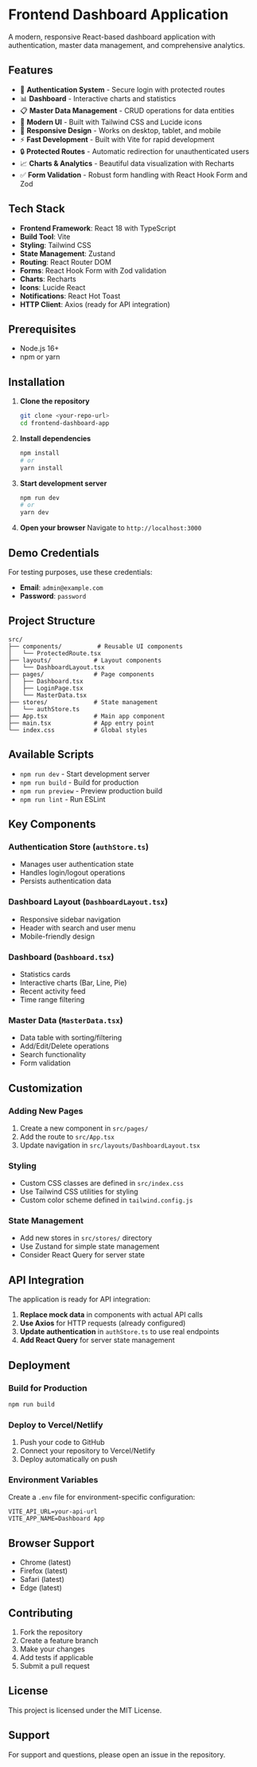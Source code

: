 # Frontend Dashboard Application

A modern, responsive React-based dashboard application with authentication, master data management, and comprehensive analytics.

## Features

- 🔐 **Authentication System** - Secure login with protected routes
- 📊 **Dashboard** - Interactive charts and statistics
- 📋 **Master Data Management** - CRUD operations for data entities
- 🎨 **Modern UI** - Built with Tailwind CSS and Lucide icons
- 📱 **Responsive Design** - Works on desktop, tablet, and mobile
- ⚡ **Fast Development** - Built with Vite for rapid development
- 🔒 **Protected Routes** - Automatic redirection for unauthenticated users
- 📈 **Charts & Analytics** - Beautiful data visualization with Recharts
- ✅ **Form Validation** - Robust form handling with React Hook Form and Zod

## Tech Stack

- **Frontend Framework**: React 18 with TypeScript
- **Build Tool**: Vite
- **Styling**: Tailwind CSS
- **State Management**: Zustand
- **Routing**: React Router DOM
- **Forms**: React Hook Form with Zod validation
- **Charts**: Recharts
- **Icons**: Lucide React
- **Notifications**: React Hot Toast
- **HTTP Client**: Axios (ready for API integration)

## Prerequisites

- Node.js 16+ 
- npm or yarn

## Installation

1. **Clone the repository**
   ```bash
   git clone <your-repo-url>
   cd frontend-dashboard-app
   ```

2. **Install dependencies**
   ```bash
   npm install
   # or
   yarn install
   ```

3. **Start development server**
   ```bash
   npm run dev
   # or
   yarn dev
   ```

4. **Open your browser**
   Navigate to `http://localhost:3000`

## Demo Credentials

For testing purposes, use these credentials:
- **Email**: `admin@example.com`
- **Password**: `password`

## Project Structure

```
src/
├── components/          # Reusable UI components
│   └── ProtectedRoute.tsx
├── layouts/            # Layout components
│   └── DashboardLayout.tsx
├── pages/              # Page components
│   ├── Dashboard.tsx
│   ├── LoginPage.tsx
│   └── MasterData.tsx
├── stores/             # State management
│   └── authStore.ts
├── App.tsx             # Main app component
├── main.tsx            # App entry point
└── index.css           # Global styles
```

## Available Scripts

- `npm run dev` - Start development server
- `npm run build` - Build for production
- `npm run preview` - Preview production build
- `npm run lint` - Run ESLint

## Key Components

### Authentication Store (`authStore.ts`)
- Manages user authentication state
- Handles login/logout operations
- Persists authentication data

### Dashboard Layout (`DashboardLayout.tsx`)
- Responsive sidebar navigation
- Header with search and user menu
- Mobile-friendly design

### Dashboard (`Dashboard.tsx`)
- Statistics cards
- Interactive charts (Bar, Line, Pie)
- Recent activity feed
- Time range filtering

### Master Data (`MasterData.tsx`)
- Data table with sorting/filtering
- Add/Edit/Delete operations
- Search functionality
- Form validation

## Customization

### Adding New Pages
1. Create a new component in `src/pages/`
2. Add the route to `src/App.tsx`
3. Update navigation in `src/layouts/DashboardLayout.tsx`

### Styling
- Custom CSS classes are defined in `src/index.css`
- Use Tailwind CSS utilities for styling
- Custom color scheme defined in `tailwind.config.js`

### State Management
- Add new stores in `src/stores/` directory
- Use Zustand for simple state management
- Consider React Query for server state

## API Integration

The application is ready for API integration:

1. **Replace mock data** in components with actual API calls
2. **Use Axios** for HTTP requests (already configured)
3. **Update authentication** in `authStore.ts` to use real endpoints
4. **Add React Query** for server state management

## Deployment

### Build for Production
```bash
npm run build
```

### Deploy to Vercel/Netlify
1. Push your code to GitHub
2. Connect your repository to Vercel/Netlify
3. Deploy automatically on push

### Environment Variables
Create a `.env` file for environment-specific configuration:
```env
VITE_API_URL=your-api-url
VITE_APP_NAME=Dashboard App
```

## Browser Support

- Chrome (latest)
- Firefox (latest)
- Safari (latest)
- Edge (latest)

## Contributing

1. Fork the repository
2. Create a feature branch
3. Make your changes
4. Add tests if applicable
5. Submit a pull request

## License

This project is licensed under the MIT License.

## Support

For support and questions, please open an issue in the repository.
